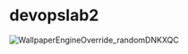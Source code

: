 # devopslab2

![WallpaperEngineOverride_randomDNKXQC](https://github.com/xkvnxx/devopslab2/assets/132749552/f7bd7a35-9afb-4a89-90cd-732f215fbe7c)
